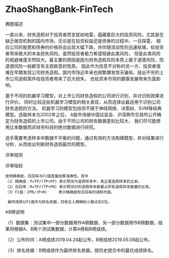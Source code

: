 # ZhaoShangBank-FinTech
  赛题描述

  一直以来，财务造假对于投资者而言犹如地雷，蕴藏着巨大的投资风险。尤其是在缺乏做空机制的国内市场，无论是在投资权益还是债券的过程中，一旦踩雷，
相应公司的股票和债券的价格将会出现大幅下跌，并伴随流动性的迅速枯竭，给投资者带来极大的本金损失风险。虽然投资者极力希望规避此类风险，
但是此类风险的规避难度天然较大。最主要的原因是因为财务造假风险本质上属于道德风险，而道德风险一般都含有主观故意的性质。
因此作为信息不对称的另一方，投资者很难在早期发现公司财务造假。国内市场近年来也频繁爆发惊天骗局，层出不穷的上市公司造假案件给投资者带来了巨大损失，
也给资本市场的健康发展带来负面影响。

  基于不同的机器学习模型，对上市公司财务造假的公司进行识别，并对识别效果进行评价。
同时比较这些机器学习模型的相关表现，从而选择出最适用于识别公司财务造假的方法。
机器学习的模型包括但不限于神经网络、决策树、SVM等经典模型。选取样本为2002年之后，
A股市场被中国证监会、沪深两市交易所公开确定为财务造假的上市公司。由于不同公司的财务数据差别比较大，
我们尽可能使用比率数据而非财务科目的绝对数据进行研究。

选手需要考虑样本中数据不平衡的问题，通过有效的方法构建模型，并对结果进行分析，从而给出判断财务造假最优的模型。

评审规则

  评审指标

    使用精确度、召回率与F1值度量结果准确性。其中
    （1）精确度：P=TP/(TP+FP) 表示预测为造假样本中，真正是造假样本的比率。
    （2）召回率：R=TP/(TP+FN) 表示预测对的造假样本数量占所有造假样本数量的比率。
    （3）F1值：2PR/(P+R)     表示精确度和召回率的调和均值。

     最终成绩以F1值作为排名依据，四舍五入精确到小数点后5位。
     
     
 AB榜说明

（1）数据集：测试集中一部分数据用作A榜数据，另一部分数据用作B榜数据，结果将根据A、B两个测试集数据，计算A榜和B榜成绩。

（2）公布时间：A榜成绩2019.04.24起公布，B榜成绩2019.05.08起公布。

（3）排名依据：B榜成绩作为最终排名依据，按历史提交中的最优成绩排名。
